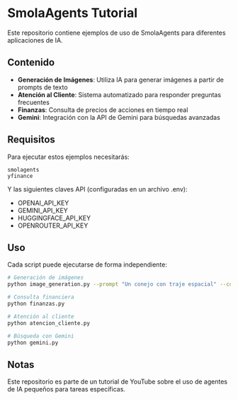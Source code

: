 # SmolaAgents Tutorial

Este repositorio contiene ejemplos de uso de SmolaAgents para diferentes aplicaciones de IA.

## Contenido

- **Generación de Imágenes**: Utiliza IA para generar imágenes a partir de prompts de texto
- **Atención al Cliente**: Sistema automatizado para responder preguntas frecuentes
- **Finanzas**: Consulta de precios de acciones en tiempo real
- **Gemini**: Integración con la API de Gemini para búsquedas avanzadas

## Requisitos

Para ejecutar estos ejemplos necesitarás:

```
smolagents
yfinance
```

Y las siguientes claves API (configuradas en un archivo .env):
- OPENAI_API_KEY
- GEMINI_API_KEY
- HUGGINGFACE_API_KEY
- OPENROUTER_API_KEY

## Uso

Cada script puede ejecutarse de forma independiente:

```bash
# Generación de imágenes
python image_generation.py --prompt "Un conejo con traje espacial" --count 2

# Consulta financiera
python finanzas.py

# Atención al cliente
python atencion_cliente.py

# Búsqueda con Gemini
python gemini.py
```

## Notas

Este repositorio es parte de un tutorial de YouTube sobre el uso de agentes de IA pequeños para tareas específicas.
